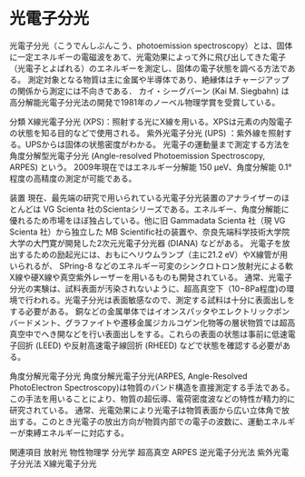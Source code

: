 # 光電子分光

光電子分光（こうでんしぶんこう、photoemission spectroscopy）とは、固体に一定エネルギーの電磁波をあて、光電効果によって外に飛び出してきた電子（光電子とよばれる）のエネルギーを測定し、固体の電子状態を調べる方法である。
測定対象となる物質は主に金属や半導体であり、絶縁体はチャージアップの関係から測定には不向きである．
カイ・シーグバーン (Kai M. Siegbahn) は高分解能光電子分光法の開発で1981年のノーベル物理学賞を受賞している。

分類
X線光電子分光 (XPS)：照射する光にX線を用いる。XPSは元素の内殻電子の状態を知る目的などで使用される。
紫外光電子分光 (UPS) ：紫外線を照射する。UPSからは固体の状態密度がわかる。
光電子の運動量まで測定する方法を角度分解型光電子分光 (Angle-resolved Photoemission Spectroscopy, ARPES) という。
2009年現在ではエネルギー分解能 150 μeV、角度分解能 0.1°程度の高精度の測定が可能である。

装置
現在、最先端の研究で用いられている光電子分光装置のアナライザーのほとんどは VG Scienta 社のScientaシリーズである。エネルギー、角度分解能に優れるため市場をほぼ独占している。他に旧 Gammadata Scienta 社（現 VG Scienta 社）から独立した MB Scientific社の装置や、奈良先端科学技術大学院大学の大門寛が開発した2次元光電子分光器 (DIANA) などがある。
光電子を放出するための励起光には、おもにヘリウムランプ（主に21.2 eV）やX線管が用いられるが、 SPring-8 などのエネルギー可変のシンクロトロン放射光による軟X線や硬X線や真空紫外レーザーを用いるものも開発されている。
通常、光電子分光の実験は、試料表面が汚染されないように、超高真空下（10−8Pa程度)の環境で行われる。光電子分光は表面敏感なので、測定する試料は十分に表面出しをする必要がある。
銅などの金属単体ではイオンスパッタやエレクトリックボンバードメント、グラファイトや遷移金属ジカルコゲン化物等の層状物質では超高真空中でへき開などを行い表面出しをする。これらの表面の状態は事前に低速電子回折 (LEED) や反射高速電子線回折 (RHEED) などで状態を確認する必要がある。

角度分解光電子分光
角度分解光電子分光(ARPES, Angle-Resolved PhotoElectron Spectroscopy)は物質のバンド構造を直接測定する手法である。この手法を用いることにより、物質の超伝導、電荷密度波などの特性が精力的に研究されている。
通常、光電効果により光電子は物質表面から広い立体角で放出する。このとき光電子の放出方向が物質内部での電子の波数に、運動エネルギーが束縛エネルギーに対応する。

関連項目
放射光
物性物理学
分光学
超高真空
ARPES
逆光電子分光法
紫外光電子分光法
X線光電子分光